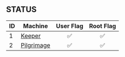 ## STATUS

| ID | Machine                                       | User Flag | Root Flag |
| --- | ------------------------------------------- | :----------: | :------------: |
| 1 | [Keeper](/Practice%20with%20HackTheBox/Keeper%20Machine) | ✅ | ✅ |
| 2 | [Pilgrimage](/Practice%20with%20HackTheBox/Pilgrimage%20Machine) | ✅ | ✅ |
